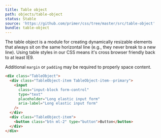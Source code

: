 ```yaml
---
title: Table object
path: objects/table-object
status: Stable
source: 'https://github.com/primer/css/tree/master/src/table-object'
bundle: table-object
---
```


The table object is a module for creating dynamically resizable elements that always sit on the same horizontal line (e.g., they never break to a new line). Using table styles in our CSS means it's cross browser friendly back to at least IE9.

Additional `margin` or `padding` may be required to properly space content.

```html live title="Table object"
<div class="TableObject">
  <div class="TableObject-item TableObject-item--primary">
    <input
      class="input-block form-control"
      type="text"
      placeholder="Long elastic input form"
      aria-label="Long elastic input form"
    />
  </div>
  <div class="TableObject-item">
    <button class="btn ml-2" type="button">Button</button>
  </div>
</div>
```
